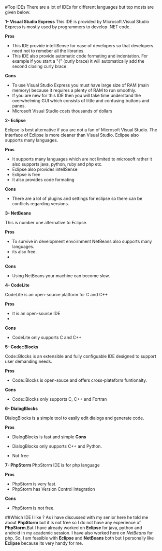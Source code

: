#Top IDEs
There are a lot of IDEs for different languages but top mosts are given below:

**1- Visual Studio Express**
This IDE is provided by Microsoft.Visual Studio Express is mostly used by programmers to develop .NET code.

**Pros**
* This IDE provide intelliSense for ease of developers so that developers need not to remeber all the libraries.
* This IDE also provide automatic code formating and indentation. For example if you start a "{" (curly brace) it will automatically add the second closing curly brace.
 
**Cons**

* To use Visual Studio Express you must have large size of RAM (main memory) because it requires a plenty of RAM to run smoothly.
* If you are new for this IDE then you will take time understand the overwhelming GUI which consists of little and confusing buttons and panes.
* Microsoft Visual Studio costs thousands of dollars

**2- Eclipse**

Eclipse is best alternative if you are not a fan of Microsoft Visual Studio. The interface of Eclipse is more cleaner than Visual Studio. Eclipse also supports many languages.

**Pros**

* It supports many languages which are not limited to microsoft rather it also supports java, python, ruby and php etc.
* Eclipse also provides intellSense
* Eclipse is free
* It also provides code formating

**Cons**

* There are a lot of plugins and settings for eclipse so there can be conflicts regarding versions.

**3- NetBeans**

This is number one alternative to Eclipse.

**Pros**

* To survive in development envoirnment NetBeans also supports many languages.
* its also free.
* 
**Cons**

* Using NetBeans your machine can become slow.

**4- CodeLite**

CodeLite is an open-source platform for C and C++

**Pros**

* It is an open-source IDE
* 
**Cons**

* CodeLite only supports C and C++

**5- Code::Blocks**

Code::Blocks is an extensible and fully configuable IDE designed to support user demanding needs.

**Pros**

* Code::Blocks is open-souce and offers cross-plateform funtionalty.

**Cons**

* Code::Blocks only supports C, C++ and Fortran

**6- DialogBlocks**

DialogBlocks is a simple tool to easily edit dialogs and generate code.

**Pros**

* DialogBlocks is fast and simple
**Cons**

* DialogBlocks only supports C++ and Python.
* Not free

**7- PhpStorm**
PhpStorm IDE is for php language

**Pros**

* PhpStorm is very fast.
* PhpStorm has Version Control Integration

**Cons**

* PhpStorm is not free.

##Which IDE I like ?
As i have discussed with my senior here he told me about **PhpStorm** but it is not free so I do not have any experience of **PhpStorm**.But I have already worked on **Eclipse** for java, python and android in my academic session. I have also worked here on *NetBeans* for php. So, I am feasible with **Eclipse** and **NetBeans** both but I personally like **Eclipse** because its very handy for me.
